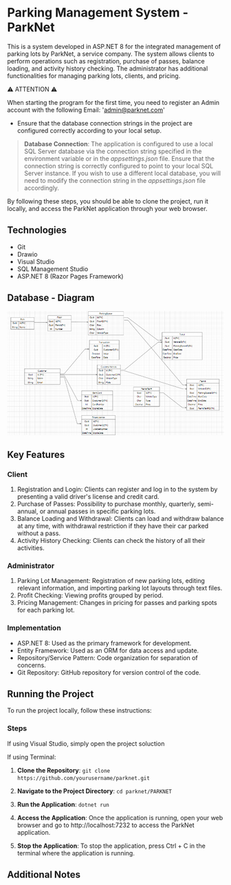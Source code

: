 # Parking Management System - ParkNet
This is a system developed in ASP.NET 8 for the integrated management of parking lots by ParkNet, a service company. The system allows clients to perform operations such as registration, purchase of passes, balance loading, and activity history checking. The administrator has additional functionalities for managing parking lots, clients, and pricing.

⚠️ ATTENTION ⚠️


When starting the program for the first time, you need to register an Admin account with the following Email: 'admin@parknet.com'

- Ensure that the database connection strings in the project are configured correctly according to your local setup.
>**Database Connection**:
The application is configured to use a local SQL Server database via the connection string specified in the environment variable or in the _appsettings.json_ file. Ensure that the connection string is correctly configured to point to your local SQL Server instance. If you wish to use a different local database, you will need to modify the connection string in the _appsettings.json_ file accordingly.

By following these steps, you should be able to clone the project, run it locally, and access the ParkNet application through your web browser.


## Technologies

- Git
- Drawio
- Visual Studio
- SQL Management Studio
- ASP.NET 8 (Razor Pages Framework)

## Database - Diagram
![Entities Organization](https://github.com/cervan1es/ParkNet/blob/main/Assets/ParkNetDiagram.png?raw=true)

## Key Features
### Client
1. Registration and Login: Clients can register and log in to the system by presenting a valid driver's license and credit card.
2. Purchase of Passes: Possibility to purchase monthly, quarterly, semi-annual, or annual passes in specific parking lots.
3. Balance Loading and Withdrawal: Clients can load and withdraw balance at any time, with withdrawal restriction if they have their car parked without a pass.
4. Activity History Checking: Clients can check the history of all their activities.

### Administrator

1. Parking Lot Management: Registration of new parking lots, editing relevant information, and importing parking lot layouts through text files.
2. Profit Checking: Viewing profits grouped by period.
3. Pricing Management: Changes in pricing for passes and parking spots for each parking lot.

### Implementation

- ASP.NET 8: Used as the primary framework for development.
- Entity Framework: Used as an ORM for data access and update.
- Repository/Service Pattern: Code organization for separation of concerns.
- Git Repository: GitHub repository for version control of the code.

## Running the Project

To run the project locally, follow these instructions:


### Steps
If using Visual Studio, simply open the project soluction

If using Terminal:

1. **Clone the Repository**: `git clone https://github.com/yourusername/parknet.git`

2. **Navigate to the Project Directory**: `cd parknet/PARKNET`

3. **Run the Application**: `dotnet run`

4. **Access the Application**:
Once the application is running, open your web browser and go to http://localhost:7232 to access the ParkNet application.

6. **Stop the Application**:
To stop the application, press Ctrl + C in the terminal where the application is running.

## Additional Notes


